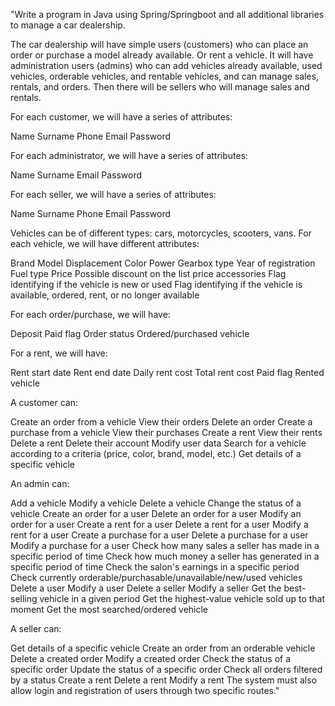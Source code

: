 "Write a program in Java using Spring/Springboot and all additional libraries to manage a car dealership.

The car dealership will have simple users (customers) who can place an order or purchase a model already available. Or rent a vehicle. 
It will have administration users (admins) who can add vehicles already available, used vehicles, orderable vehicles, and rentable vehicles, and can manage sales, rentals, and orders. Then there will be sellers who will manage sales and rentals.

For each customer, we will have a series of attributes:

Name
Surname
Phone
Email
Password


For each administrator, we will have a series of attributes:

Name
Surname
Email
Password


For each seller, we will have a series of attributes:

Name
Surname
Phone
Email
Password


Vehicles can be of different types: cars, motorcycles, scooters, vans. For each vehicle, we will have different attributes:

Brand
Model
Displacement
Color
Power
Gearbox type
Year of registration
Fuel type
Price
Possible discount on the list price
accessories
Flag identifying if the vehicle is new or used
Flag identifying if the vehicle is available, ordered, rent, or no longer available


For each order/purchase, we will have:

Deposit
Paid flag
Order status
Ordered/purchased vehicle


For a rent, we will have:

Rent start date
Rent end date
Daily rent cost
Total rent cost
Paid flag
Rented vehicle


A customer can:

Create an order from a vehicle
View their orders
Delete an order
Create a purchase from a vehicle
View their purchases
Create a rent
View their rents
Delete a rent
Delete their account
Modify user data
Search for a vehicle according to a criteria (price, color, brand, model, etc.)
Get details of a specific vehicle


An admin can:

Add a vehicle
Modify a vehicle
Delete a vehicle
Change the status of a vehicle
Create an order for a user
Delete an order for a user
Modify an order for a user
Create a rent for a user
Delete a rent for a user
Modify a rent for a user
Create a purchase for a user
Delete a purchase for a user
Modify a purchase for a user
Check how many sales a seller has made in a specific period of time
Check how much money a seller has generated in a specific period of time
Check the salon's earnings in a specific period
Check currently orderable/purchasable/unavailable/new/used vehicles
Delete a user
Modify a user
Delete a seller
Modify a seller
Get the best-selling vehicle in a given period
Get the highest-value vehicle sold up to that moment
Get the most searched/ordered vehicle


A seller can:

Get details of a specific vehicle
Create an order from an orderable vehicle
Delete a created order
Modify a created order
Check the status of a specific order
Update the status of a specific order
Check all orders filtered by a status
Create a rent
Delete a rent
Modify a rent
The system must also allow login and registration of users through two specific routes."
